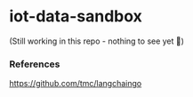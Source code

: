 # iot-data-sandbox

(Still working in this repo - nothing to see yet 🤠)

### References

https://github.com/tmc/langchaingo

